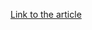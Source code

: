 [Link to the article](https://www.fireeye.com/blog/threat-research/2017/06/behind-the-carbanak-backdoor.html)
